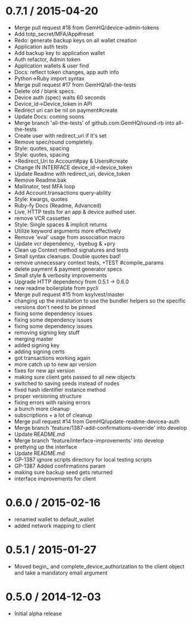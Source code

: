 
0.7.1 / 2015-04-20
==================

  * Merge pull request #18 from GemHQ/device-admin-tokens
  * Add totp_secret/MFA/App#reset
  * Redo: generate backup keys on all wallet creation
  * Application auth tests
  * Add backup key to application wallet
  * Auth refactor, Admin token
  * Application wallets & user find
  * Docs: reflect token changes, app auth info
  * Python->Ruby import syntax
  * Merge pull request #17 from GemHQ/all-the-tests
  * Delete old / blank specs.
  * Device auth (spec) waits 60 seconds
  * Device_id->Device_token in API
  * Redirect uri can be nil on payment#create
  * Update Docs: coming soons
  * Merge branch 'all-the-tests' of github.com:GemHQ/round-rb into all-the-tests
  * Create user with redirect_uri if it's set
  * Remove spec/round completely.
  * Style: quotes, spacing
  * Style: quotes, spacing
  * +Redirect_Uri to Account#pay & Users#create
  * Change IN INTERFACE device_id->device_token
  * Update Readme with redirect_uri, device_token
  * Remove Readme.bak
  * Mailinator, test MFA loop
  * Add Account.transactions query-ability
  * Style: kwargs, quotes
  * Ruby-fy Docs (Readme, Advanced)
  * Live, HTTP tests for an app & device authed user.
  * remove VCR cassettes
  * Style: Single spaces & implicit returns
  * Utilize keyword arguments more effectively
  * Remove 'eval' usage from association macro
  * Update vcr dependency, -byebug & +pry
  * Clean up Context method signatures and tests
  * Small syntax cleanups. Double quotes bad!
  * remove unnecessary context tests, +TEST #compile_params
  * delete payment & payment generator specs
  * Small style & verbosity improvements
  * Upgrade HTTP dependency from 0.5.1 -> 0.6.0
  * new readme boilerplate from pycli
  * Merge pull request #15 from ksylvest/master
  * changing up the installation to use the bundler helpers so the specific versions don't need to be pinned
  * fixing some dependency issues
  * fixing some dependency issues
  * fixing some dependency issues
  * removing signing key stuff
  * merging master
  * added signing key
  * adding signing certs
  * got transactions working again
  * more catch up to new api version
  * fixes for new api version
  * making sure client gets passed to all new objects
  * switched to saving seeds instead of nodes
  * fixed hash identifier instance method
  * proper versioning structure
  * fixing errors with raising errors
  * a bunch more cleanup
  * subscriptions + a lot of cleanup
  * Merge pull request #14 from GemHQ/update-readme-devicea-auth
  * Merge branch 'feature/1387-add-confirmations-override' into develop
  * Update README.md
  * Merge branch 'feature/interface-improvements' into develop
  * prettying up the interface
  * Update README.md
  * GP-1387 ignore scripts directory for local testing scripts
  * GP-1387 Added confirmations param
  * making sure backup seed gets returned
  * interface improvements for client

0.6.0 / 2015-02-16
==================

  * renamed wallet to default_wallet
  * added network mapping to client

0.5.1 / 2015-01-27
==================

  * Moved begin_ and complete_device_authorization to the client object and take a mandatory email argument

0.5.0 / 2014-12-03
==================

  * Initial alpha release

